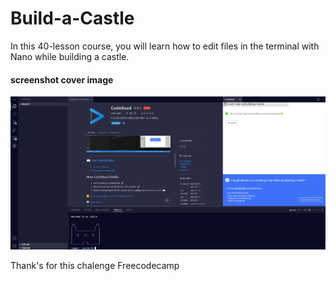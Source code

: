 # Build-a-Castle

In this 40-lesson course, you will learn how to edit 
files in the terminal with Nano while building a castle.

#### screenshot cover image
![project image](./img/screenshot-image.png)

Thank's for this chalenge Freecodecamp
